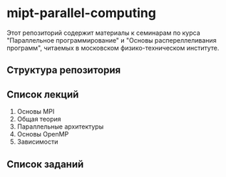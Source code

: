 mipt-parallel-computing
=======================

Этот репозиторий содержит материалы к семинарам по курса "Параллельное
программирование" и "Основы распереллеливания программ", читаемых в московском
физико-техническом институте.

## Структура репозитория

## Список лекций

1. Основы MPI
2. Общая теория
2. Параллельные архитектуры
3. Основы OpenMP
4. Зависимости

## Список заданий
